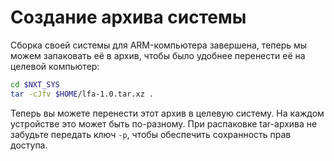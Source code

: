 # Создание архива системы

Сборка своей системы для ARM-компьютера завершена, теперь мы можем запаковать её в архив, чтобы было удобнее перенести её на целевой компьютер:

```bash
cd $NXT_SYS
tar -cJfv $HOME/lfa-1.0.tar.xz .
```

Теперь вы можете перенести этот архив в целевую систему. На каждом устройстве это может быть по-разному. При распаковке tar-архива не забудьте передать ключ `-p`, чтобы обеспечить сохранность прав доступа.
